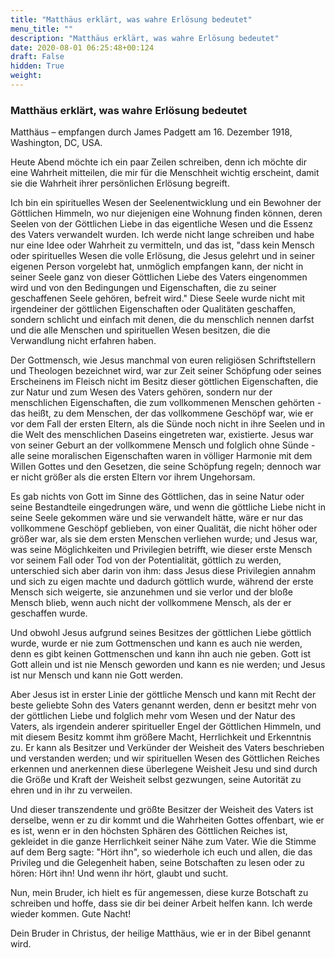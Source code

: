```yaml
---
title: "Matthäus erklärt, was wahre Erlösung bedeutet"
menu_title: ""
description: "Matthäus erklärt, was wahre Erlösung bedeutet"
date: 2020-08-01 06:25:48+00:124
draft: False
hidden: True
weight:
---
```

### Matthäus erklärt, was wahre Erlösung bedeutet

Matthäus – empfangen durch James Padgett am 16. Dezember 1918, Washington, DC, USA.

Heute Abend möchte ich ein paar Zeilen schreiben, denn ich möchte dir eine Wahrheit mitteilen, die mir für die Menschheit wichtig erscheint, damit sie die Wahrheit ihrer persönlichen Erlösung begreift.

Ich bin ein spirituelles Wesen der Seelenentwicklung und ein Bewohner der Göttlichen Himmeln, wo nur diejenigen eine Wohnung finden können, deren Seelen von der Göttlichen Liebe in das eigentliche Wesen und die Essenz des Vaters verwandelt wurden. Ich werde nicht lange schreiben und habe nur eine Idee oder Wahrheit zu vermitteln, und das ist, "dass kein Mensch oder spirituelles Wesen die volle Erlösung, die Jesus gelehrt und in seiner eigenen Person vorgelebt hat, unmöglich empfangen kann, der nicht in seiner Seele ganz von dieser Göttlichen Liebe des Vaters eingenommen wird und von den Bedingungen und Eigenschaften, die zu seiner geschaffenen Seele gehören, befreit wird." Diese Seele wurde nicht mit irgendeiner der göttlichen Eigenschaften oder Qualitäten geschaffen, sondern schlicht und einfach mit denen, die du menschlich nennen darfst und die alle Menschen und spirituellen Wesen besitzen, die die Verwandlung nicht erfahren haben.

Der Gottmensch, wie Jesus manchmal von euren religiösen Schriftstellern und Theologen bezeichnet wird, war zur Zeit seiner Schöpfung oder seines Erscheinens im Fleisch nicht im Besitz dieser göttlichen Eigenschaften, die zur Natur und zum Wesen des Vaters gehören, sondern nur der menschlichen Eigenschaften, die zum vollkommenen Menschen gehörten - das heißt, zu dem Menschen, der das vollkommene Geschöpf war, wie er vor dem Fall der ersten Eltern, als die Sünde noch nicht in ihre Seelen und in die Welt des menschlichen Daseins eingetreten war, existierte. Jesus war von seiner Geburt an der vollkommene Mensch und folglich ohne Sünde - alle seine moralischen Eigenschaften waren in völliger Harmonie mit dem Willen Gottes und den Gesetzen, die seine Schöpfung regeln; dennoch war er nicht größer als die ersten Eltern vor ihrem Ungehorsam.

Es gab nichts von Gott im Sinne des Göttlichen, das in seine Natur oder seine Bestandteile eingedrungen wäre, und wenn die göttliche Liebe nicht in seine Seele gekommen wäre und sie verwandelt hätte, wäre er nur das vollkommene Geschöpf geblieben, von einer Qualität, die nicht höher oder größer war, als sie dem ersten Menschen verliehen wurde; und Jesus war, was seine Möglichkeiten und Privilegien betrifft, wie dieser erste Mensch vor seinem Fall oder Tod von der Potentialität, göttlich zu werden, unterschied sich aber darin von ihm: dass Jesus diese Privilegien annahm und sich zu eigen machte und dadurch göttlich wurde, während der erste Mensch sich weigerte, sie anzunehmen und sie verlor und der bloße Mensch blieb, wenn auch nicht der vollkommene Mensch, als der er geschaffen wurde.

Und obwohl Jesus aufgrund seines Besitzes der göttlichen Liebe göttlich wurde, wurde er nie zum Gottmenschen und kann es auch nie werden, denn es gibt keinen Gottmenschen und kann ihn auch nie geben. Gott ist Gott allein und ist nie Mensch geworden und kann es nie werden; und Jesus ist nur Mensch und kann nie Gott werden.

Aber Jesus ist in erster Linie der göttliche Mensch und kann mit Recht der beste geliebte Sohn des Vaters genannt werden, denn er besitzt mehr von der göttlichen Liebe und folglich mehr vom Wesen und der Natur des Vaters, als irgendein anderer spiritueller Engel der Göttlichen Himmeln, und mit diesem Besitz kommt ihm größere Macht, Herrlichkeit und Erkenntnis zu. Er kann als Besitzer und Verkünder der Weisheit des Vaters beschrieben und verstanden werden; und wir spirituellen Wesen des Göttlichen Reiches erkennen und anerkennen diese überlegene Weisheit Jesu und sind durch die Größe und Kraft der Weisheit selbst gezwungen, seine Autorität zu ehren und in ihr zu verweilen.

Und dieser transzendente und größte Besitzer der Weisheit des Vaters ist derselbe, wenn er zu dir kommt und die Wahrheiten Gottes offenbart, wie er es ist, wenn er in den höchsten Sphären des Göttlichen Reiches ist, gekleidet in die ganze Herrlichkeit seiner Nähe zum Vater. Wie die Stimme auf dem Berg sagte: "Hört ihn", so wiederhole ich euch und allen, die das Privileg und die Gelegenheit haben, seine Botschaften zu lesen oder zu hören: Hört ihn! Und wenn ihr hört, glaubt und sucht.

Nun, mein Bruder, ich hielt es für angemessen, diese kurze Botschaft zu schreiben und hoffe, dass sie dir bei deiner Arbeit helfen kann. Ich werde wieder kommen. Gute Nacht!

Dein Bruder in Christus, der heilige Matthäus, wie er in der Bibel genannt wird.
